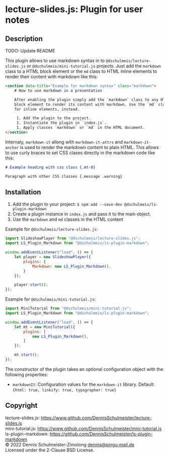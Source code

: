 lecture-slides.js: Plugin for user notes
========================================

Description
-----------

TODO: Update README

This plugin allows to use markdown syntax in to `@dschulmeis/lecture-slides.js`
or `@dschulmeis/mini-tutorial.js` projects. Just add the `markdown` class to
a HTML block element or the `md` class to HTML inline elements to render their
content with markdown like this:

```html
<section data-title="Example for markdown syntax" class="markdown">
    # How to use markdown in a presentation

    After enabling the plugin simply add the `markdown` class to any HTML
    block element to render its content with markdown. Use the `md` class
    for inline elements, instead.

     1. Add the plugin to the project.
     1. Instantiate the plugin in `index.js`.
     1. Apply classes `markdown` or `md` in the HTML document.
</section>
```

Internaly, `markdown-it` allong with `markdown-it-attrs` and `markdown-it-anchor`
is used to render the markdown content to plain HTML. This allows to use curly
braces to set CSS clases directly in the markdown code like this:

```markdown
# Example heading with css class {.mt-0}

Paragraph with other CSS classes {.message .warning}
```

Installation
------------

 1. Add the plugin to your project: `$ npm add --save-dev @dschulmeis/ls-plugin-markdown`
 2. Create a plugin instance in `index.js` and pass it to the main object.
 2. Use the `markdown` and `md` classes in the HTML content

Example for `@dschulmeis/lecture-slides.js`:

```javascript
import SlideshowPlayer from "@dschulmeis/lecture-slides.js";
import LS_Plugin_Markdown from "@dschulmeis/ls-plugin-markdown";

window.addEventListener("load", () => {
    let player = new SlideshowPlayer({
        plugins: {
            Markdown: new LS_Plugin_Markdown(),
        }
    });

    player.start();
});
```

Example for `@dschulmeis/mini-tutorial.js`:

```javascript
import MiniTutorial from "@dschulmeis/mini-tutorial.js";
import LS_Plugin_Markdown from "@dschulmeis/ls-plugin-markdown";

window.addEventListener("load", () => {
    let mt = new MiniTutorial({
        plugins: [
            new LS_Plugin_Markdown(),
        ]
    });

    mt.start();
});
```

The constructor of the plugin takes an optional configuration object with
the following properties:

 * `markdownIt`: Configuration values for the `markdown-it` library.
 Default: `{html: true, linkify: true, typographer: true}`

Copyright
---------

lecture-slides.js: https://www.github.com/DennisSchulmeister/lecture-slides.js <br/>
mini-tutorial.js: https://www.github.com/DennisSchulmeister/mini-tutorial.js <br/>
ls-plugin-markdown: https://github.com/DennisSchulmeister/ls-plugin-markdown <br/>
© 2022 Dennis Schulmeister-Zimolong <dennis@pingu-mail.de> <br/>
Licensed under the 2-Clause BSD License.
